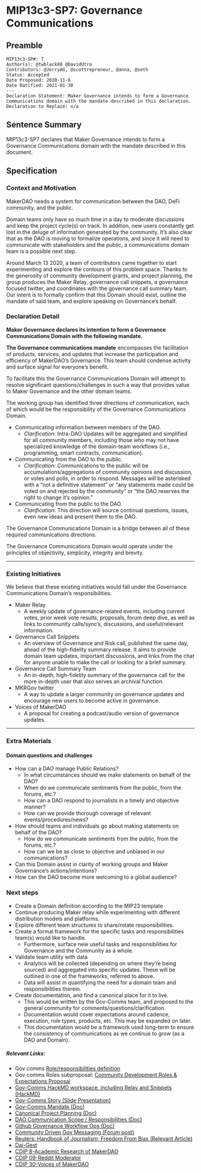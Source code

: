 # MIP13c3-SP7: Governance Communications

## Preamble
```
MIP13c3-SP#: 7
Author(s): @twblack88 @DavidUtro
Contributors: @JerryAG, @scottrepreneur, @anna, @seth
Status: Accepted
Date Proposed: 2020-11-6
Date Ratified: 2021-01-30
---
Declaration Statement: Maker Governance intends to form a Governance Communications domain with the mandate described in this declaration.
Declaration to Replace: n/a
```

## Sentence Summary

MIP13c3-SP7 declares that Maker Governance intends to form a Governance Communications domain with the mandate described in this document.

## Specification

### Context and Motivation

MakerDAO needs a system for communication between the DAO, DeFi community, and the public.

Domain teams only have so much time in a day to moderate discussions and keep the project cycle(s) on track. In addition, new users constantly get lost in the deluge of information generated by the community. It’s also clear that as the DAO is moving to formalize operations, and since it will need to communicate with stakeholders and the public, a communications domain team is a possible next step.

Around March 13 2020, a team of contributors came together to start experimenting and explore the contours of this problem space. Thanks to the generosity of community development grants, and project planning, the group produces the Maker Relay, governance call snippets, a governance focused twitter, and coordinates with the governance call summary team. Our intent is to formally confirm that this Domain should exist, outline the mandate of said team, and explore speaking on Governance’s behalf.

### Declaration Detail

**Maker Governance declares its intention to form a Governance Communications Domain with the following mandate.**

**The Governance communications mandate** encompasses the facilitation of products, services, and updates that increase the participation and efficiency of MakerDAO’s Governance. This team should condense activity and surface signal for everyone’s benefit.

To facilitate this the Governance Communications Domain will attempt to resolve significant questions/challenges in such a way that provides value to Maker Governance and the other domain teams.

The working group has identified three directions of communication, each of which would be the responsibility of the Governance Communications Domain.

- Communicating information between members of the DAO.
    - *Clarification*: Intra-DAO Updates will be aggregated and simplified for all community members, including those who may not have specialized knowledge of the domain-team workflows (i.e., programming, smart contracts, communication).
- Communicating from the DAO to the public.
    - *Clarification*: Communications to the public will be accumulations/aggregations of community opinions and discussion, or votes and polls, in order to respond. Messages will be asterisked with a “not a definitive statement” or “any statements made could be voted on and rejected by the community” or “the DAO reserves the right to change it’s opinion.”
- Communicating from the public to the DAO.
    - *Clarification*: This direction will source continual questions, issues, even new ideas and present them to the DAO.

The Governance Communications Domain is a bridge between all of these required communications directions.

The Governance Communications Domain would operate under the principles of objectivity, simplicity, integrity and brevity.

---

### Existing Initiatives

We believe that these existing initiatives would fall under the Governance Communications Domain’s responsibilities.

- Maker Relay
    - A weekly update of governance-related events, including current votes, prior week  vote results, proposals, forum deep dive,  as well as links to community calls/sync’s, discussions, and useful/relevant information.
- Governance Call Snippets
    - An overview of Governance and Risk call, published the same day, ahead of the high-fidelity summary release. It aims to provide domain team updates, important discussions, and links from the chat for anyone unable to make the call or looking for a brief summary.
- Governance Call Summary Team
    - An in-depth, high-fidelity summary of the governance call for the more in-depth user that also serves an archival function.
- MKRGov twitter
    - A way to update a larger community on governance updates and encourage new users to become active in governance.
- Voices of MakerDAO
    - A proposal for creating a podcast/audio version of governance updates.

---

### Extra Materials

#### Domain questions and challenges

- How can a DAO manage Public Relations?
    - In what circumstances should we make statements on behalf of the DAO?
    - When do we communicate sentiments from the public, from the forums, etc.?
    - How can a DAO respond to journalists in a timely and objective manner?
    - How can we provide thorough coverage of relevant events/procedures/news?
- How should teams and individuals go about making statements on behalf of the DAO?
    - How do we communicate sentiments from the public, from the forums, etc.?
    - How can we be as close to objective and unbiased in our communications?
- Can this Domain assist in clarity of working groups and Maker Governance’s actions/intentions?
- How can the DAO become more welcoming to a global audience?

### Next steps

- Create a Domain definition according to the MIP23 template
- Continue producing Maker relay while experimenting with different distribution models and platforms.
- Explore different team structures to share/rotate responsibilities.
- Create a formal framework for the specific tasks and responsibilities team(s) would like to handle.
    - Furthermore, surface new useful tasks and responsibilities for Governance and the Community as a whole.
- Validate team utility with data
    - Analytics will be collected (depending on where they’re being sourced) and aggregated into specific updates. These will be outlined in one of the frameworks, referred to above.
    - Data will assist in quantifying the need for a domain team and responsibilities therein.
- Create documentation, and find a canonical place for it to live.
    - This would be written by the Gov-Comms team, and proposed to the general community for comments/questions/clarification.
    - Documentation would cover expectations around cadence, execution, role types, products, etc. This may be expanded on later.
    - This documentation would be a framework used long-term to ensure the consistency of communications as we continue to grow (as a DAO and Domain).

##### Relevant Links:

- Gov comms [Role/responsibilities definition](https://docs.google.com/document/d/16SXCwmPZKFB5XjpNQD1zjDhFfjSREzN5I0jzs9sBuz0/edit#)
- Gov comms Roles subproposal: [Community Development Roles & Expectations Proposal](https://docs.google.com/document/d/1kNc3980i8iWHd2p_74HmkawQmbv3qN11qB9nBJ0L7TA/edit?usp=sharing)
- [Gov-Comms HackMD workspace, including Relay and Snippets (HackMD)](https://hackmd.io/team/GovComms?nav=overview)
- [Gov-Comms Story (Slide Presentation)](https://docs.google.com/presentation/d/12LJeUZnNNVSUFxB6vKL8eezsxc2k2ZqNobTnEpvJtnM/edit#slide=id.g8b4e9a4a8c_0_1)
- [Gov-Comms Mandate (Doc)](https://docs.google.com/document/d/1yhxyswTjxoSEGVLR_bU3WDRpb3EUvV98kGfY5_pKx_Q/edit#)
- [Canonical Project Planning (Doc)](https://docs.google.com/document/d/139DjnPeYzOi4hMIszEGytFbRVrJl-DpHGfIK5tAHhsk/edit)
- [DAO Communication Scope / Responsibilities (Doc)](https://docs.google.com/document/d/1alOVfDvXorpcHN2s04epeG0uE0KlVVYtWmAVe5bDbcs/edit)
- [Github Governance Workflow Ops (Doc)](https://docs.google.com/document/d/1jJHo0YuLtivZ0UqXB8iykKKm8EJEu2yW8LtedJDq0cA/edit)
- [Community Driven Gov Messaging (Forum post)](https://forum.makerdao.com/t/community-driven-governance-messaging-project-plan-placeholder-name/1875)
- [Reuters: Handbook of Journalism; Freedom From Bias (Relevant Article)](http://handbook.reuters.com/index.php?title=Freedom_from_bias&oldid=7959)
- [Dai-Gest ](https://mkrdai.substack.com/)
- [CDIP 8-Academic Research of MakerDAO](https://github.com/makerdao/community/issues/481)
- [CDIP 09-Reddit Moderator](https://github.com/makerdao/community/issues/695)
- [CDIP 30-Voices of MakerDAO](https://github.com/makerdao/community/issues/753)

